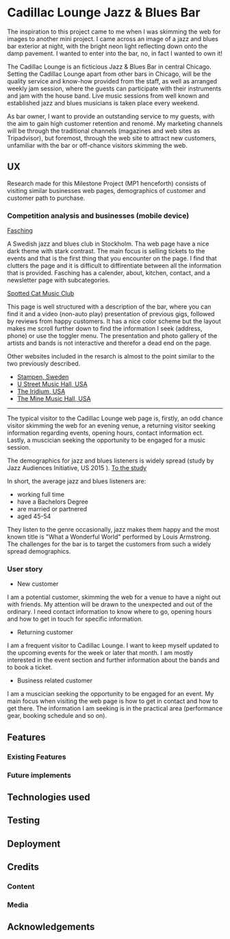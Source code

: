 # Cadillac Lounge Jazz & Blues Bar
The inspiration to this project came to me when I was skimming the web for images to another mini project.
I came across an image of a jazz and blues bar exterior at night, with the bright neon light
reflecting down onto the damp pavement. I wanted to enter into the bar, no, in fact I wanted to own it!

The Cadillac Lounge is an ficticious Jazz & Blues Bar in central Chicago.
Setting the Cadillac Lounge apart from other bars in Chicago, will be the quality service and know-how provided from the staff,
 as well as arranged weekly jam session, where the guests can participate with their instruments
and jam with the house band. Live music sessions from well known and established jazz and blues musicians is taken place every weekend.

As bar owner, I want to provide an outstanding service to my guests, with the aim to gain high customer retention and renomé.
My marketing channels will be through the traditional channels (magazines and web sites as Tripadvisor), but foremost, 
through the web site to attract new customers, unfamiliar with the bar or off-chance visitors skimming the web.
## UX
Research made for this Milestone Project (MP1 henceforth) consists of visiting similar businesses web pages, 
demographics of customer and customer path to purchase.

### Competition analysis and businesses (mobile device)
[Fasching](https://www.fashing.se)

A Swedish jazz and blues club in Stockholm. Tha web page have a nice dark theme with stark contrast. The main focus is selling tickets to the events 
and that is the first thing that you encounter on the page. I find that clutters the page and it is difficult to diffirentiate between all the information that is provided. Fasching has a 
calender, about, kitchen, contact, and a newsletter page with subcategories.

[Spotted Cat Music Club](https://www.spottedcatmusicclub.com)

This page is well structured with a description of the bar, where you can find it and a video (non-auto play)
presentation of previous gigs, followed by reviews from happy customers. It has a nice color scheme but the layout makes me 
scroll further down to find the information I seek (address, phone) or use the toggler menu.
The presentation and photo gallery of the artists and bands is not interactive and therefor a dead end on the page.

Other websites included in the resarch is almost to the point similar to the two previously described.
* [Stampen, Sweden](https://www.stampen.se)
* [U Street Music Hall, USA](https://www.ustreetmusichall.com)
* [The Iridium, USA](www.https://www.theiridium.com)
* [The Mine Music Hall, USA](https://www.theminemusichall.com)

-----

The typical visitor to the Cadillac Lounge web page is, firstly, an odd chance visitor skimming the web for an evening venue, 
a returning visitor seeking information regarding events, opening hours, contact information ect. Lastly, a muscician seeking the opportunity to be engaged for a music session.

The demographics for jazz and blues listeners is widely spread (study by Jazz Audiences Initiative, US 2015 ). [To the study ](https://bluesjazzlondon.wordpress.com/2015/04/20/the-demographics-of-blues-and-jazz-listeners-in-6-graphs/)
 
In short, the average jazz and blues listeners are:
* working full time
* have a Bachelors Degree
* are married or partnered
* aged 45-54

They listen to the genre occasionally, jazz makes them happy and the most known title is "What a Wonderful World" performed by Louis Armstrong.
The challenges for the bar is to target the customers from such a widely spread demographics.

### User story
* New customer

I am a potential customer, skimming the web for a venue to have a night out with friends. My attention will be drawn to the unexpected and out of the ordinary. I need contact information to 
know where to go, opening hours and how to get in touch for specific information.

* Returning customer

I am a frequent visitor to Cadillac Lounge. I want to keep myself updated to the upcoming events for
 the week or later that month. I am mostly interested in the event section and further information about the bands and to book a ticket.

 * Business related customer

 I am a muscician seeking the opportunity to be engaged for an event. My main focus when visiting the 
 web page is how to get in contact and how to get there. The information I am seeking is in the practical area (performance gear, booking schedule and so on).




## Features
### Existing Features
### Future implements
## Technologies used
## Testing
## Deployment
## Credits
### Content
### Media
## Acknowledgements
